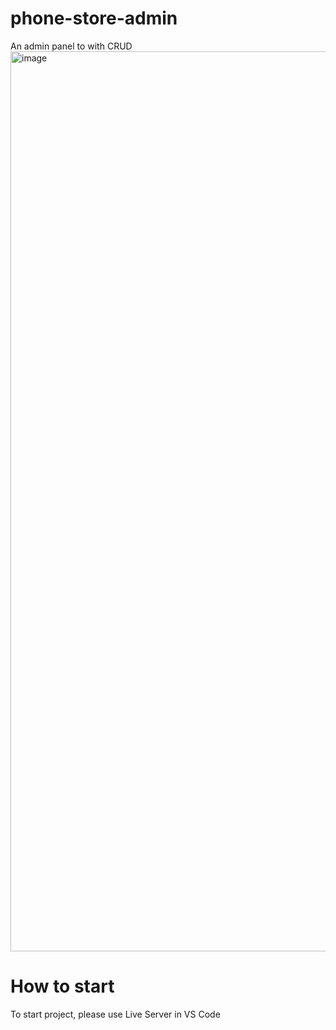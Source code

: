 # phone-store-admin
An admin panel to with CRUD
<img width="1440" alt="image" src="https://user-images.githubusercontent.com/59038507/173183340-39bd1f80-5b04-4d48-baf1-7168b53fa41a.png">

# How to start
To start project, please use Live Server in VS Code
